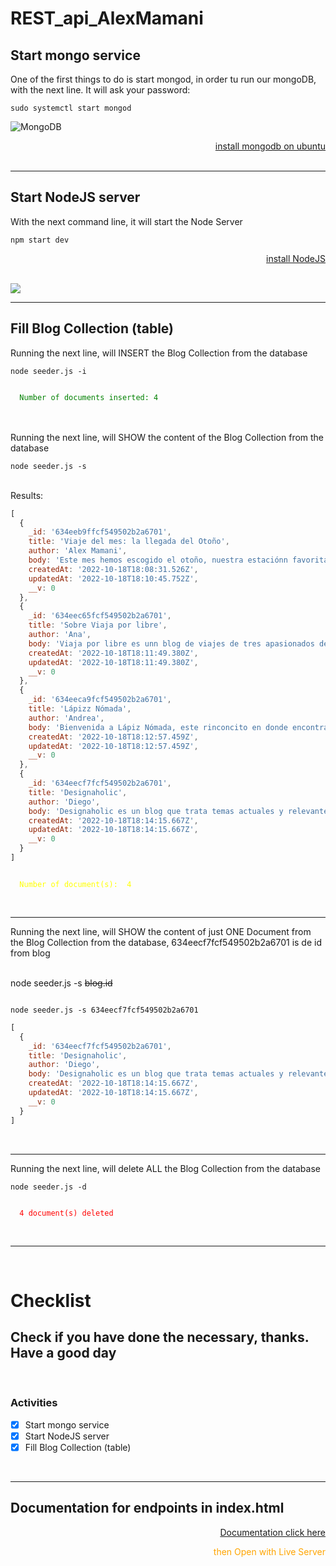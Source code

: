 # REST_api_AlexMamani

## Start mongo service
One of the first things to do is start mongod, in order tu run our mongoDB, with the next line. It will ask your password:

```
sudo systemctl start mongod
```

![MongoDB](https://upload.wikimedia.org/wikipedia/commons/9/93/MongoDB_Logo.svg)

[<div style="text-align: right">install mongodb on ubuntu</div>](https://www.mongodb.com/docs/manual/tutorial/install-mongodb-on-ubuntu/)
<br>

---

## Start NodeJS server
With the next command line, it will start the Node Server


```
npm start dev
```
[<div style="text-align: right">install NodeJS</div>](https://nodejs.org/en/download/)
<br>

<img src="https://upload.wikimedia.org/wikipedia/commons/d/d9/Node.js_logo.svg"/>

---
## Fill Blog Collection (table)
Running the next line, will INSERT the Blog Collection from the database

```
node seeder.js -i
```
  <code style="color: green">
  Number of documents inserted: 4 
  </code>
<br>
<br>

<br>
Running the next line, will SHOW the content of the Blog Collection from the database

```
node seeder.js -s
```
<br>Results:

```javascript
[
  {
    _id: '634eeb9ffcf549502b2a6701',
    title: 'Viaje del mes: la llegada del Otoño',
    author: 'Alex Mamani',
    body: 'Este mes hemos escogido el otoño, nuestra estaciónn favorita. Los colores del otoño siempre marcan un antes del invierno y un después del verano. El color ocre, rojo, amarillo y la caída de las hojas marcan un momento único tanto para la fotografía como para los amantes de los paisajes más espectaculares. Pero también en otras latitudes, la temporada de las auroras boreales.',
    createdAt: '2022-10-18T18:08:31.526Z',
    updatedAt: '2022-10-18T18:10:45.752Z',
    __v: 0
  },
  {
    _id: '634eec65fcf549502b2a6701',
    title: 'Sobre Viaja por libre',
    author: 'Ana',
    body: 'Viaja por libre es unn blog de viajes de tres apasionados de los viajes. Sabemos que viajar a veces tiene su propio proceso, como si ya desde el principio vivieras una aventura. Nuestro objetivo es hacerte más fácil el viajar por España, a destinos exóticos, realizar espectaculares rutas de senderismo o viajes de aventura. Te invitamos a conocer miles de lugares que visitar y a viajar por los 5 continentes. Todo. desde nuestra propia filosofía y forma de vida. Queremos recalcarte que ante todo somos aventureros más que viajeros, y por ello hemos querido trasladar en nuestro blog consejos para viajar y también ofertas para viajar más barato.',
    createdAt: '2022-10-18T18:11:49.380Z',
    updatedAt: '2022-10-18T18:11:49.380Z',
    __v: 0
  },
  {
    _id: '634eeca9fcf549502b2a6701',
    title: 'Lápizz Nómada',
    author: 'Andrea',
    body: 'Bienvenida a Lápiz Nómada, este rinconcito en donde encontrarás toda la info y la inspiraciónn que necesitas para lanzarte a viajar sola. Consejos y experiencias sinceras, contadas con honestidad, para que dejes atrás los miedos y te atrevas a vivir con libertad. Mi propósito es luchar por ser quien realmente somos: mujeres libres, fuertes e independientes que no tienen miedo de viajar desatando su auténtico potencial.',
    createdAt: '2022-10-18T18:12:57.459Z',
    updatedAt: '2022-10-18T18:12:57.459Z',
    __v: 0
  },
  {
    _id: '634eecf7fcf549502b2a6701',
    title: 'Designaholic',
    author: 'Diego',
    body: 'Designaholic es un blog que trata temas actuales y relevantes en el diseño y las disciplinas relacionadas, invitando a los “adictos” al diseño a reflexionar sobre temas recurrentes del día a día y el papel que esta materia juega en ellas.  Además de Diseño Industrial, Designaholic también toca una variedad de disciplinas creativas tales como el diseño gráfico, de experiencias, interactivo, sustentable, arte y arquitectura con un enfoque honesto y hablando directamente con el público.',
    createdAt: '2022-10-18T18:14:15.667Z',
    updatedAt: '2022-10-18T18:14:15.667Z',
    __v: 0
  }
]
```
  <code style="color: yellow">
  Number of document(s):  4 
  </code>
<br>
<br>

---

Running the next line, will SHOW the content of just ONE Document from the Blog Collection from the database, 634eecf7fcf549502b2a6701 is de id from blog

<br/>
node seeder.js -s <del>blog.id</del>

```

node seeder.js -s 634eecf7fcf549502b2a6701

```

```javascript
[
  {
    _id: '634eecf7fcf549502b2a6701',
    title: 'Designaholic',
    author: 'Diego',
    body: 'Designaholic es un blog que trata temas actuales y relevantes en el diseño y las disciplinas relacionadas, invitando a los “adictos” al diseño a reflexionar sobre temas recurrentes del día a día y el papel que esta materia juega en ellas.  Además de Diseño Industrial, Designaholic también toca una variedad de disciplinas creativas tales como el diseño gráfico, de experiencias, interactivo, sustentable, arte y arquitectura con un enfoque honesto y hablando directamente con el público.',
    createdAt: '2022-10-18T18:14:15.667Z',
    updatedAt: '2022-10-18T18:14:15.667Z',
    __v: 0
  }
]
```
<br>

---

Running the next line, will delete ALL the Blog Collection from the database

```
node seeder.js -d
```

  <code style="color: red">
  4 document(s) deleted  
  </code>
<br>


<br>

---

<br>



# Checklist
## Check if you have done the necessary, thanks. Have a good day

<br>

### Activities
- [x] Start mongo service
- [x] Start NodeJS server
- [x] Fill Blog Collection (table)

<br>

---

## Documentation for endpoints in index.html


[<div style="text-align: right">Documentation click here</div>](./index.html)
  
<div style="text-align: right; color:orange">then Open with Live Server</div>
  